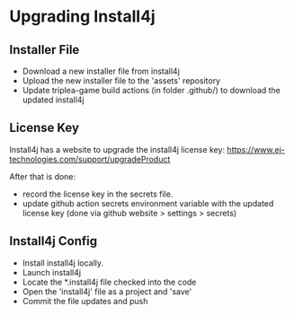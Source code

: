 # Upgrading Install4j

## Installer File

- Download a new installer file from install4j
- Upload the new installer file to the 'assets' repository
- Update triplea-game build actions (in folder .github/) to download the updated install4j

## License Key

Install4j has a website to upgrade the install4j license key:
https://www.ej-technologies.com/support/upgradeProduct

After that is done:
 - record the license key in the secrets file.
 - update github action secrets environment variable with the updated license key
  (done via github website > settings > secrets)

## Install4j Config

- Install install4j locally.
- Launch install4j
- Locate the *.install4j file checked into the code
- Open the 'install4j' file as a project and 'save'
- Commit the file updates and push


